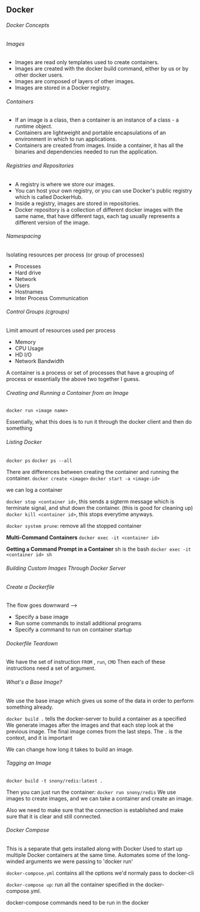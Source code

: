 ## Docker

###### Docker Concepts

###### Images
* Images are read only templates used to create containers.
* Images are created with the docker build command, either by us or by other docker users.
* Images are composed of layers of other images.
* Images are stored in a Docker registry.

###### Containers
* If an image is a class, then a container is an instance of a class - a runtime object.
* Containers are lightweight and portable encapsulations of an environment in which to run applications.
* Containers are created from images. Inside a container, it has all the binaries and dependencies needed to run the application.

###### Registries and Repositories
* A registry is where we store our images.
* You can host your own registry, or you can use Docker's public registry which is called DockerHub.
* Inside a registry, images are stored in repositories.
* Docker repository is a collection of different docker images with the same name, that have different tags, each tag usually represents a different version of the image.


###### Namespacing

Isolating resources per process (or group of processes)
* Processes
* Hard drive
* Network
* Users
* Hostnames
* Inter Process Communication

###### Control Groups (cgroups)
Limit amount of resources used per process

* Memory
* CPU Usage
* HD I/O
* Network Bandwidth


A container is a process or set of processes that have a grouping of process or essentially the above two together I guess.

###### Creating and Running a Container from an Image
```docker run <image name>```

Essentially, what this does is to run it through the docker client and then do something 

###### Listing Docker 
```docker ps```
```docker ps --all```

There are differences between creating the container and running the container. 
```docker create <image>```
```docker start -a <image-id>```

we can log a container

```docker stop <container id>```, this sends a sigterm message which is terminate signal, and shut down the container. (this is good for cleaning up)
```docker kill <container id>```, this stops everytime anyways.

```docker system prune```: remove all the stopped container

**Multi-Command Containers**
```docker exec -it <container id>```

**Getting a Command Prompt in a Container**
sh is the bash
```docker exec -it <container id> sh```

###### Building Custom Images Through Docker Server

###### Create a Dockerfile
The flow goes downward --> 
* Specify a base image
* Run some commands to install additional programs
* Specify a command to run on container startup

###### Dockerfile Teardown
We have the set of instruction
```FROM``` , ```run```, ```CMD```
Then each of these instructions need a set of argument.

###### What's a Base Image?
We use the base image which gives us some of the data in order to perform something already.

```docker build .``` tells the docker-server to build a container as a specified 
We generate images after the images and that each step look at the previous image. The final image comes from the last steps. 
The ```.``` is the context, and it is important

We can change how long it takes to build an image.

###### Tagging an Image
```docker build -t snony/redis:latest .```

Then you can just run the container: ```docker run snony/redis```
We use images to create images, and we can take a container and create an image. 

Also we need to make sure that the connection is established and make sure that it is clear and still connected. 

###### Docker Compose
This is a separate that gets installed along with Docker
Used to start up multiple Docker containers at the same time. Automates some of the long-winded arguments we were passing to 'docker run'

```docker-compose.yml``` contains all the options we'd normaly pass to docker-cli

```docker-compose up```: run all the container specified in the docker-compose.yml.

docker-compose commands need to be run in the docker 
